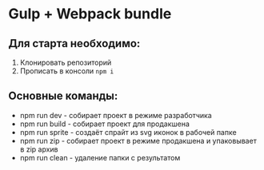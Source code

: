 # Gulp + Webpack bundle

## Для старта необходимо:
1. Клонировать репозиторий
2. Прописать в консоли `npm i`

## Основные команды:
* npm run dev - собирает проект в режиме разработчика
* npm run build - собирает проект для продакшена
* npm run sprite - создаёт спрайт из svg иконок в рабочей папке
* npm run zip - собирает проект в режиме продакшена и упаковывает в zip архив
* npm run clean - удаление папки с результатом